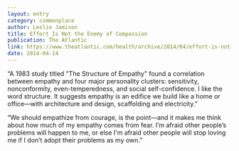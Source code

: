 ```yaml
---
layout: entry
category: commonplace
author: Leslie Jamison
title: Effort Is Not the Enemy of Compassion
publication: The Atlantic
link: https://www.theatlantic.com/health/archive/2014/04/effort-is-not-the-enemy-of-compassion/360217/
date: 2014-04-14
---
```


“A 1983 study titled "The Structure of Empathy" found a correlation between empathy and four major personality clusters: sensitivity, nonconformity, even-temperedness, and social self-­confidence. I like the word structure. It suggests empathy is an edifice we build like a home or office—with architecture and design, scaffolding and electricity.”

“We should empathize from courage, is the point—and it makes me think about how much of my empathy comes from fear. I’m afraid other people’s problems will happen to me, or else I'm afraid other people will stop loving me if I don’t adopt their problems as my own.”